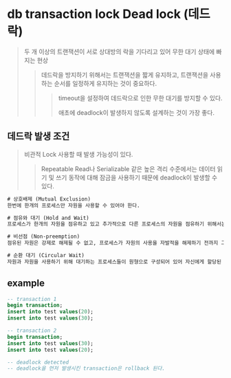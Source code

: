 # db transaction lock Dead lock (데드 락)

> 두 개 이상의 트랜잭션이 서로 상대방의 락을 기다리고 있어 무한 대기 상태에 빠지는 현상
>
> > 데드락을 방지하기 위해서는 트랜잭션을 짧게 유지하고, 트랜잭션을 사용하는 순서를 일정하게 유지하는 것이 중요하다.
> >
> > > timeout을 설정하여 데드락으로 인한 무한 대기를 방지할 수 있다.
> > >
> > > 애초에 deadlock이 발생하지 않도록 설계하는 것이 가장 좋다.

## 데드락 발생 조건

> 비관적 Lock 사용할 때 발생 가능성이 있다.
>
> > Repeatable Read나 Serializable 같은 높은 격리 수준에서는 데이터 읽기 및 쓰기 동작에 대해 잠금을 사용하기 때문에 deadlock이 발생할 수 있다.

```txt
# 상호배제 (Mutual Exclusion)
한번에 한개의 프로세스만 자원을 사용할 수 있어야 한다.

# 점유와 대기 (Hold and Wait)
프로세스가 한개의 자원을 점유하고 있고 추가적으로 다른 프로세스의 자원을 점유하기 위해서는 대기해야한다.

# 비선점 (Non-preemption)
점유된 자원은 강제로 해제될 수 없고, 프로세스가 자원의 사용을 자발적을 해제하기 전까지 그 자원은 얻을 수 없다.

# 순환 대기 (Circular Wait)
자원과 자원을 사용하기 위해 대기하는 프로세스들이 원형으로 구성되어 있어 자신에게 할당된 자원을 점유하면서 앞이나 뒤에 있는 프로세스의 자원을 요구해야 한다.
```

## example

```sql
-- transaction 1
begin transaction;
insert into test values(20);
insert into test values(30);

-- transaction 2
begin transaction;
insert into test values(30);
insert into test values(20);

-- deadlock detected
-- deadlock을 먼저 발생시킨 transaction은 rollback 된다.
```
